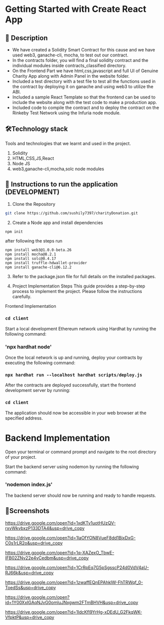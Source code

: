 # Getting Started with Create React App

## 📃 Description

* We have created a Solidity Smart Contract for this cause and we have used web3, ganache-cli, mocha, to test out our contract.
* In the contracts folder, you will find a final solidity contract and the individual modules inside contracts_classified directory.
* On the Frontend Part we have html,css,javascript and full UI of Genuine Charity App along with Admin Panel in the website folder.
* Included a test directory with a test file to test all the functions used in the contract by deploying it on ganache and using web3 to utilize the ABI.
* Included a sample React Template so that the frontend can be used to include the website along with the test code to make a production app.
* Included code to compile the contract and to deploy the contract on the Rinkeby Test Network using the Infuria node module.

## 🛠Technology stack
Tools and technologies that we learnt and used in the project.
1. Solidity
2. HTML,CSS,JS,React
3. Node JS
4. web3,ganache-cli,mocha,solc node modules

## 🚀 Instructions to run the application (DEVELOPMENT)

1. Clone the Repository
```bash
git clone https://github.com/sushily7397/charityDonation.git
```
2. Create a Node app and install dependencies
```bash
npm init
```

after following the steps run 
```
npm install web3@1.0.0-beta.26
npm install mocha@8.2.1
npm install solc@0.4.17
npm install truffle-hdwallet-provider
npm install ganache-cli@6.12.2
```
3. Refer to the package.json file for full details on the installed packages.


4. Project Implementation Steps
This guide provides a step-by-step process to implement the project. Please follow the instructions carefully.

Frontend Implementation
### `cd client`

Start a local development Ethereum network using Hardhat by running the following command:
### 'npx hardhat node'

Once the local network is up and running, deploy your contracts by executing the following command:
### `npx hardhat run --localhost hardhat scripts/deploy.js`


After the contracts are deployed successfully, start the frontend development server by running:
### `cd client`

The application should now be accessible in your web browser at the specified address.

# Backend Implementation
Open your terminal or command prompt and navigate to the root directory of your project.

Start the backend server using nodemon by running the following command:
### 'nodemon index.js'
The backend server should now be running and ready to handle requests.


## 🎨Screenshots
https://drive.google.com/open?id=1xdKTv1uotHUzQV-rxvWkvbxzP133DTA4&usp=drive_copy

https://drive.google.com/open?id=1laOfYON8VueF8dd1BjxDxG-C0s1rLR2o&usp=drive_copy

https://drive.google.com/open?id=1q-XAZexO_TbwE-IFB02ZNv22e4vCedbm&usp=drive_copy

https://drive.google.com/open?id=1CrRpEq7G5pSgsscP24d0VdV4aU-RJ66k&usp=drive_copy

https://drive.google.com/open?id=1zwaffEQnEPAhkIW-FhTRWqf_0-ToedSs&usp=drive_copy

https://drive.google.com/open?id=1Y00XxIGAqNJvG0omluJNxgwm2FTmBHVH&usp=drive_copy

https://drive.google.com/open?id=1IdcKfl9YrHg-xDEdU_G2FkqWK-VfpktP&usp=drive_copy
